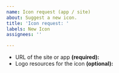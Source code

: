 ```yaml
---
name: Icon request (app / site)
about: Suggest a new icon.
title: 'Icon request: '
labels: New Icon
assignees: ''

---
```


<!--
📌 First, READ OUR ISSUE GUIDELINES: https://git.io/JLu8h
(Only takes half a minute to read!)

Remember to add NAME OF THE SITE OR APP at the end of the issue title (on the top text box).
---- ˅ ˅ ˅ ˅ ˅ ˅ ˅ ˅ ˅ ˅ ˅ ˅ ˅ ˅ ˅ ˅ ˅ ˅ ˅ ˅ ˅ ˅ ˅ -->

- URL of the site or app **(required):** 
- Logo resources for the icon **(optional):** 

<!-- ^ ^ ^ ^ ^ ^ ^ ^ ^ ^ ^ ^ ^ ^ ^ ^ ^ ^ ^ ^ --
🚫 NO PROFILE PICTURES (Twitter, Facebook, Github etc.) of any kind or SMALL IMAGES as logo resources, these are not helpful.

If you're adding IMAGE as logo resource, it has to be either:

1. SVG vector from official source (vectors are most preferable)
   OR
2. High quality (at least 1000 x 1000 pixels) image from official source (image size does not include white space around the logo, has to have smooth edges, no artifacts etc).

⚠️ Logo image(s) must be currently used by the company.

👎🏼 If your findings doesn't fit to any of the criterias, it's best to leave it just empty.

More tips & tricks for finding logos, check this document: https://git.io/JMirI
-->